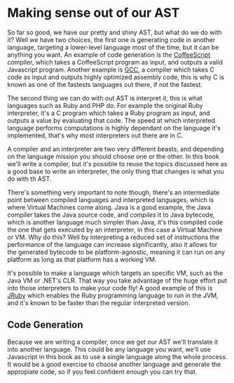# Making sense out of our AST
So far so good, we have our pretty and shiny AST, but what do we do with it?
Well we have two choices, the first one is generating code in another language,
targeting a lower-level language most of the time, but it can be anything you
want. An example of code generation is the
[CoffeeScript](http://coffeescript.org/) compiler, which takes a CoffeeScript
program as input, and outputs a valid Javascript program. Another example is
[GCC](https://gcc.gnu.org/), a compiler which takes C code as input and outputs
highly optimized assembly code, this is why C is known as one of the fastests
languages out there, if not the fastest.

The second thing we can do with out AST is interpret it, this is what languages
such as Ruby and PHP do. For example the original Ruby interpreter, it's a C
program which takes a Ruby program as input, and outputs a value by evaluating
that code. The speed at which interpreted language performs computations is
highly dependant on the language it's implemented, that's why most interpreters
out there are in C.

A compiler and an interpreter are two very different beasts, and depending on
the language mission you should choose one or the other. In this book we'll
write a compiler, but it's possible to reuse the topics discussed here as a good
base to write an interpreter, the only thing that changes is what you do with th
AST.

There's something very important to note though, there's an intermediate point
between compiled languages and interpreted languages, which is where Virtual
Machines come along. Java is a good example, the Java compiler takes the Java
source code, and _compiles_ it to Java bytecode, which is another language much
simpler than Java, it's this compiled code the one that gets executed by an
interpreter, in this case a Virtual Machine or VM. Why do this? Well by
interpreting a reduced set of instructions the performance of the language can
increase significantly, also it allows for the generated bytecode to be
platform-agnostic, meaning it can run on any platform as long as that platform
has a working VM.

It's possible to make a language which targets an specific VM, such as the Java
VM or .NET's CLR. That way you take advantage of the huge effort put into those
interpreters to make your code fly! A good example of this is
[JRuby](http://jruby.org/) which enables the Ruby programming language to run in
the JVM, and it's known to be faster than the regular interpreted version.

## Code Generation
Because we are writing a compiler, once we get our AST we'll translate it into
another language. This could be any language you want, we'll use Javascript in
this book as to use a single language along the whole process. It would be a
good exercise to choose another language and generate the appropiate code, so if
you feel confident enough you can try that.
